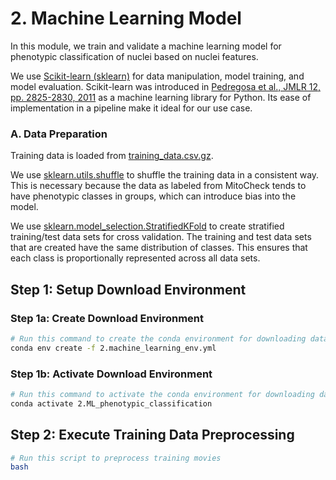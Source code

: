 # 2. Machine Learning Model

In this module, we train and validate a machine learning model for phenotypic classification of nuclei based on nuclei features.

We use [Scikit-learn (sklearn)](https://scikit-learn.org/) for data manipulation, model training, and model evaluation.
Scikit-learn was introduced in [Pedregosa et al., JMLR 12, pp. 2825-2830, 2011](http://jmlr.csail.mit.edu/papers/v12/pedregosa11a.html) as a machine learning library for Python.
Its ease of implementation in a pipeline make it ideal for our use case.

### A. Data Preparation

Training data is loaded from [training_data.csv.gz](../1.format_data/data/training_data.csv.gz).

We use [sklearn.utils.shuffle](https://scikit-learn.org/stable/modules/generated/sklearn.utils.shuffle.html) to shuffle the training data in a consistent way.
This is necessary because the data as labeled from MitoCheck tends to have phenotypic classes in groups, which can introduce bias into the model.

We use [sklearn.model_selection.StratifiedKFold](https://scikit-learn.org/stable/modules/generated/sklearn.model_selection.StratifiedKFold.html) to create stratified training/test data sets for cross validation.
The training and test data sets that are created have the same distribution of classes.
This ensures that each class is proportionally represented across all data sets.

## Step 1: Setup Download Environment

### Step 1a: Create Download Environment

```sh
# Run this command to create the conda environment for downloading data
conda env create -f 2.machine_learning_env.yml
```

### Step 1b: Activate Download Environment

```sh
# Run this command to activate the conda environment for downloading data
conda activate 2.ML_phenotypic_classification
```

## Step 2: Execute Training Data Preprocessing

```bash
# Run this script to preprocess training movies
bash 
```